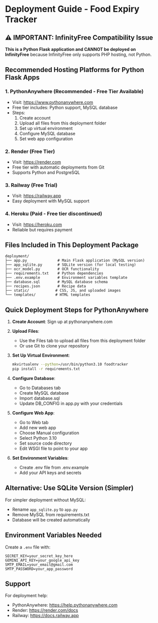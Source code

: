 # Deployment Guide - Food Expiry Tracker

## ⚠️ IMPORTANT: InfinityFree Compatibility Issue

**This is a Python Flask application and CANNOT be deployed on InfinityFree** because InfinityFree only supports PHP hosting, not Python.

## Recommended Hosting Platforms for Python Flask Apps

### 1. **PythonAnywhere** (Recommended - Free Tier Available)
- Visit: https://www.pythonanywhere.com
- Free tier includes: Python support, MySQL database
- Steps:
  1. Create account
  2. Upload all files from this deployment folder
  3. Set up virtual environment
  4. Configure MySQL database
  5. Set web app configuration

### 2. **Render** (Free Tier)
- Visit: https://render.com
- Free tier with automatic deployments from Git
- Supports Python and PostgreSQL

### 3. **Railway** (Free Trial)
- Visit: https://railway.app
- Easy deployment with MySQL support

### 4. **Heroku** (Paid - Free tier discontinued)
- Visit: https://heroku.com
- Reliable but requires payment

## Files Included in This Deployment Package

```
deployment/
├── app.py              # Main Flask application (MySQL version)
├── app_sqlite.py       # SQLite version (for local testing)
├── ocr_model.py        # OCR functionality
├── requirements.txt    # Python dependencies
├── .env.example        # Environment variables template
├── database.sql        # MySQL database schema
├── recipes.json        # Recipe data
├── static/            # CSS, JS, and uploaded images
└── templates/         # HTML templates
```

## Quick Deployment Steps for PythonAnywhere

1. **Create Account**: Sign up at pythonanywhere.com

2. **Upload Files**: 
   - Use the Files tab to upload all files from this deployment folder
   - Or use Git to clone your repository

3. **Set Up Virtual Environment**:
   ```bash
   mkvirtualenv --python=/usr/bin/python3.10 foodtracker
   pip install -r requirements.txt
   ```

4. **Configure Database**:
   - Go to Databases tab
   - Create MySQL database
   - Import database.sql
   - Update DB_CONFIG in app.py with your credentials

5. **Configure Web App**:
   - Go to Web tab
   - Add new web app
   - Choose Manual configuration
   - Select Python 3.10
   - Set source code directory
   - Edit WSGI file to point to your app

6. **Set Environment Variables**:
   - Create .env file from .env.example
   - Add your API keys and secrets

## Alternative: Use SQLite Version (Simpler)

For simpler deployment without MySQL:
- Rename `app_sqlite.py` to `app.py`
- Remove MySQL from requirements.txt
- Database will be created automatically

## Environment Variables Needed

Create a `.env` file with:
```
SECRET_KEY=your_secret_key_here
GEMINI_API_KEY=your_google_api_key
SMTP_EMAIL=your_email@gmail.com
SMTP_PASSWORD=your_app_password
```

## Support

For deployment help:
- PythonAnywhere: https://help.pythonanywhere.com
- Render: https://render.com/docs
- Railway: https://docs.railway.app
